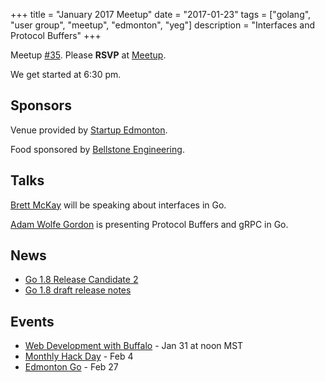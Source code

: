 +++
title = "January 2017 Meetup"
date = "2017-01-23"
tags = ["golang", "user group", "meetup", "edmonton", "yeg"]
description = "Interfaces and Protocol Buffers"
+++

Meetup [#35](https://github.com/edmontongo/presentations/issues/53). Please **RSVP** at [Meetup](https://www.meetup.com/startupedmonton/events/236668791/).

We get started at 6:30 pm.

## Sponsors 

Venue provided by [Startup Edmonton](http://www.startupedmonton.com/).

Food sponsored by [Bellstone Engineering](https://bellstone.ca/). 

## Talks

[Brett McKay](https://github.com/mckayb24) will be speaking about  interfaces in Go.

[Adam Wolfe Gordon](https://github.com/adamwg) is presenting Protocol Buffers and gRPC in Go.

## News

* [Go 1.8 Release Candidate 2](https://groups.google.com/forum/#!topic/golang-announce/iI13Nx0BP2E)
* [Go 1.8 draft release notes](https://beta.golang.org/doc/go1.8)

## Events

* [Web Development with Buffalo](https://www.bigmarker.com/gopheracademy/Introduction-to-Buffalo-Web-Development-in-Go) - Jan 31 at noon MST
* [Monthly Hack Day](hhttps://www.meetup.com/startupedmonton/events/qvnfrlywdbgb/) - Feb 4
* [Edmonton Go](https://www.meetup.com/startupedmonton/events/jptkwlywdbkc/) - Feb 27

